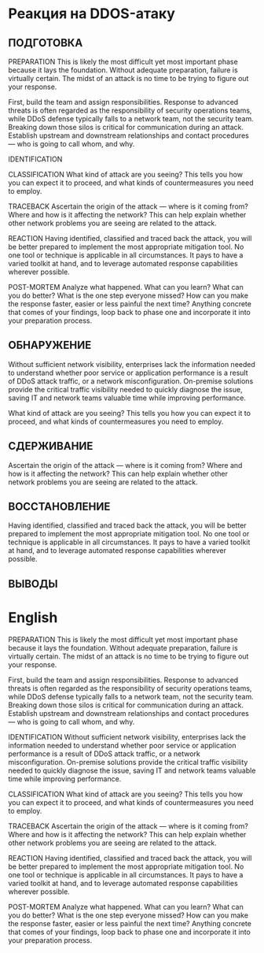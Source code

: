 # Реакция на DDOS-атаку

## ПОДГОТОВКА
PREPARATION
This is likely the most difficult yet most important phase because it lays the foundation. Without adequate preparation, failure is virtually certain. The midst of an attack is no time to be trying to figure out your response.

First, build the team and assign responsibilities. Response to advanced threats is often regarded as the responsibility of security operations teams, while DDoS defense typically falls to a network team, not the security team. Breaking down those silos is critical for communication during an attack. Establish upstream and downstream relationships and contact procedures — who is going to call whom, and why.

IDENTIFICATION

CLASSIFICATION
What kind of attack are you seeing? This tells you how you can expect it to proceed, and what kinds of countermeasures you need to employ.

TRACEBACK
Ascertain the origin of the attack — where is it coming from? Where and how is it affecting the network? This can help explain whether other network problems you are seeing are related to the attack.

REACTION
Having identified, classified and traced back the attack, you will be better prepared to implement the most appropriate mitigation tool. No one tool or technique is applicable in all circumstances. It pays to have a varied toolkit at hand, and to leverage automated response capabilities wherever possible.

POST-MORTEM
Analyze what happened. What can you learn? What can you do better? What is the one step everyone missed? How can you make the response faster, easier or less painful the next time? Anything concrete that comes of your findings, loop back to phase one and incorporate it into your preparation process.

## ОБНАРУЖЕНИЕ
Without sufficient network visibility, enterprises lack the information needed to understand whether poor service or application performance is a result of DDoS attack traffic, or a network misconfiguration. On-premise solutions provide the critical traffic visibility needed to quickly diagnose the issue, saving IT and network teams valuable time while improving performance.

What kind of attack are you seeing? This tells you how you can expect it to proceed, and what kinds of countermeasures you need to employ.

## СДЕРЖИВАНИЕ
Ascertain the origin of the attack — where is it coming from? Where and how is it affecting the network? This can help explain whether other network problems you are seeing are related to the attack.

## ВОССТАНОВЛЕНИЕ

Having identified, classified and traced back the attack, you will be better prepared to implement the most appropriate mitigation tool. No one tool or technique is applicable in all circumstances. It pays to have a varied toolkit at hand, and to leverage automated response capabilities wherever possible.

## ВЫВОДЫ

# English

PREPARATION
This is likely the most difficult yet most important phase because it lays the foundation. Without adequate preparation, failure is virtually certain. The midst of an attack is no time to be trying to figure out your response.

First, build the team and assign responsibilities. Response to advanced threats is often regarded as the responsibility of security operations teams, while DDoS defense typically falls to a network team, not the security team. Breaking down those silos is critical for communication during an attack. Establish upstream and downstream relationships and contact procedures — who is going to call whom, and why.

IDENTIFICATION
Without sufficient network visibility, enterprises lack the information needed to understand whether poor service or application performance is a result of DDoS attack traffic, or a network misconfiguration. On-premise solutions provide the critical traffic visibility needed to quickly diagnose the issue, saving IT and network teams valuable time while improving performance.

CLASSIFICATION
What kind of attack are you seeing? This tells you how you can expect it to proceed, and what kinds of countermeasures you need to employ.

TRACEBACK
Ascertain the origin of the attack — where is it coming from? Where and how is it affecting the network? This can help explain whether other network problems you are seeing are related to the attack.

REACTION
Having identified, classified and traced back the attack, you will be better prepared to implement the most appropriate mitigation tool. No one tool or technique is applicable in all circumstances. It pays to have a varied toolkit at hand, and to leverage automated response capabilities wherever possible.

POST-MORTEM
Analyze what happened. What can you learn? What can you do better? What is the one step everyone missed? How can you make the response faster, easier or less painful the next time? Anything concrete that comes of your findings, loop back to phase one and incorporate it into your preparation process.

